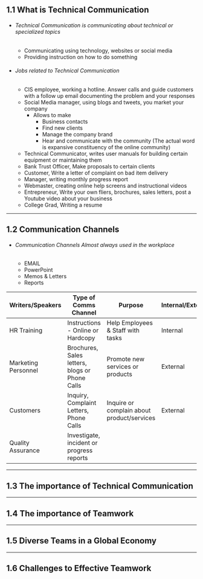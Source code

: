 ## 1.1 What is Technical Communication
- ###### Technical Communication is communicating about technical or specialized topics
	- Communicating using technology, websites or social media
	- Providing instruction on how to do something 
- ###### Jobs related to Technical Communication
	- CIS employee, working a hotline. Answer calls and guide customers with a follow up email documenting the problem and your responses
	- Social Media manager, using blogs and tweets, you market your company
		- Allows to make
			- Business contacts
			- Find new clients
			- Manage the company brand
			- Hear and communicate with the community (The actual word is expansive constituency of the online community)
	- Technical Communicator, writes user manuals for building certain equipment or maintaining them
	- Bank Trust Officer, Make proposals to certain clients
	- Customer, Write a letter of complaint on bad item delivery
	- Manager, writing monthly progress report
	- Webmaster, creating online help screens and instructional videos
	- Entrepreneur, Write your own fliers, brochures, sales letters, post a Youtube video about your business
	- College Grad, Writing a resume
---
## 1.2 Communication Channels
- ###### Communication Channels Almost always used in the workplace
	- EMAIL
	- PowerPoint
	- Memos & Letters
	- Reports

| Writers/Speakers    | Type of Comms Channel                          | Purpose                                    | Internal/External |
| ------------------- | ---------------------------------------------- | ------------------------------------------ | ----------------- |
| HR Training         | Instructions - Online or Hardcopy              | Help Employees & Staff with tasks          | Internal          |
| Marketing Personnel | Brochures, Sales letters, blogs or Phone Calls | Promote new services or products           | External          |
| Customers           | Inquiry, Complaint Letters, Phone Calls        | Inquire or complain about product/services | External          |
| Quality Assurance   | Investigate, incident or progress reports      |                                            |                   |

---
## 1.3 The importance of Technical Communication
---
## 1.4 The importance of Teamwork
---
## 1.5 Diverse Teams in a Global Economy
---
## 1.6 Challenges to Effective Teamwork